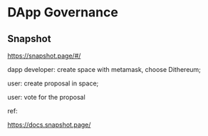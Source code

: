 # DApp Governance

## Snapshot

https://snapshot.page/#/

dapp developer: create space with metamask, choose Dithereum;

user: create proposal in space; 

user: vote for the proposal


ref:

https://docs.snapshot.page/